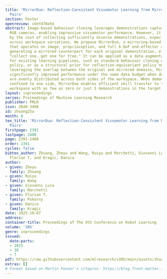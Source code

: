 ```yaml
---
title: 'MirrorDuo: Reflection-Consistent Visuomotor Learning from Mirrored Demonstration
  Pairs'
section: Poster
openreview: cUeY476ohd
abstract: Image-based behaviour cloning leverages demonstrations captured from ubiquitous
  RGB cameras, enabling impressive visuomotor performance. However, it remains constrained
  by the cost of collecting sufficiently diverse demonstrations, especially for generalizing
  across workspace variations. We propose MirrorDuo, a mirroring-based formulation
  that operates on image, proprioception, and full 6-DoF end-effector action tuples,
  generating a mirrored counterpart for each original demonstration, effectively achieving
  “collect one, get one for free." It can be applied as a data augmentation strategy
  for existing learning pipelines, such as standard behaviour cloning or diffusion
  policy, or as a structural prior for reflection-equivariant policy networks. By
  leveraging the overlap between the original and mirrored domains, MirrorDuo achieves
  significantly improved performance under the same data budget when demonstrations
  are evenly distributed across both sides of the workspace. When demonstrations are
  confined to one side, MirrorDuo enables efficient skill transfer to the mirrored
  workspace with as few as zero or just 5 demonstrations in the target arrangement.
layout: inproceedings
series: Proceedings of Machine Learning Research
publisher: PMLR
issn: 2640-3498
id: zhuang25a
month: 0
tex_title: 'MirrorDuo: Reflection-Consistent Visuomotor Learning from Mirrored Demonstration
  Pairs'
firstpage: 2391
lastpage: 2408
page: 2391-2408
order: 2391
cycles: false
bibtex_author: Zhuang, Zheyu and Wang, Ruiyu and Marchetti, Giovanni Luca and Pokorny,
  Florian T. and Kragic, Danica
author:
- given: Zheyu
  family: Zhuang
- given: Ruiyu
  family: Wang
- given: Giovanni Luca
  family: Marchetti
- given: Florian T.
  family: Pokorny
- given: Danica
  family: Kragic
date: 2025-10-07
address:
container-title: Proceedings of The 9th Conference on Robot Learning
volume: '305'
genre: inproceedings
issued:
  date-parts:
  - 2025
  - 10
  - 7
pdf: https://raw.githubusercontent.com/mlresearch/v305/main/assets/zhuang25a/zhuang25a.pdf
extras: []
# Format based on Martin Fenner's citeproc: https://blog.front-matter.io/posts/citeproc-yaml-for-bibliographies/
---
```

